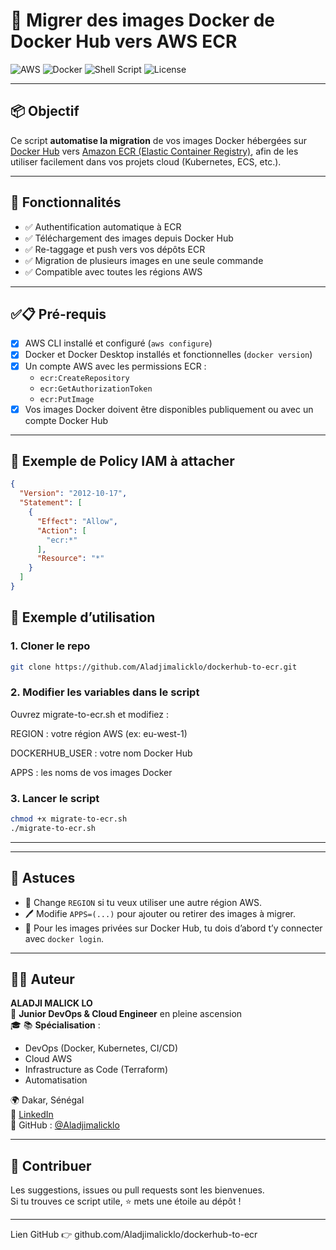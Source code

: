 # 🚀 Migrer des images Docker de Docker Hub vers AWS ECR

![AWS](https://img.shields.io/badge/AWS-ECR-orange?logo=amazonaws&logoColor=white)
![Docker](https://img.shields.io/badge/Docker-Hub-blue?logo=docker)
![Shell Script](https://img.shields.io/badge/Script-Bash-4EAA25?logo=gnubash&logoColor=white)
![License](https://img.shields.io/badge/License-MIT-green)

---

## 📦 Objectif

Ce script **automatise la migration** de vos images Docker hébergées sur [Docker Hub](https://hub.docker.com) vers [Amazon ECR (Elastic Container Registry)](https://aws.amazon.com/ecr/), afin de les utiliser facilement dans vos projets cloud (Kubernetes, ECS, etc.).

---

## 🔧 Fonctionnalités

- ✅ Authentification automatique à ECR
- ✅ Téléchargement des images depuis Docker Hub
- ✅ Re-taggage et push vers vos dépôts ECR
- ✅ Migration de plusieurs images en une seule commande
- ✅ Compatible avec toutes les régions AWS

---

## ✅📋 Pré-requis

- [x] AWS CLI installé et configuré (`aws configure`)
- [x] Docker et Docker Desktop installés et fonctionnelles (`docker version`)
- [x] Un compte AWS avec les permissions ECR :
  - `ecr:CreateRepository`
  - `ecr:GetAuthorizationToken`
  - `ecr:PutImage`
- [x] Vos images Docker doivent être disponibles publiquement ou avec un compte Docker Hub

---

## 🔐 Exemple de Policy IAM à attacher

```json
{
  "Version": "2012-10-17",
  "Statement": [
    {
      "Effect": "Allow",
      "Action": [
        "ecr:*"
      ],
      "Resource": "*"
    }
  ]
}
```
## 📝 Exemple d’utilisation


### 1. Cloner le repo

```bash
git clone https://github.com/Aladjimalicklo/dockerhub-to-ecr.git
```
### 2. Modifier les variables dans le script
  Ouvrez migrate-to-ecr.sh et modifiez :
  
  REGION : votre région AWS (ex: eu-west-1)
  
  DOCKERHUB_USER : votre nom Docker Hub
  
  APPS : les noms de vos images Docker

### 3. Lancer le script

```bash
chmod +x migrate-to-ecr.sh
./migrate-to-ecr.sh
```
---

---

## 📌 Astuces

- 🎯 Change `REGION` si tu veux utiliser une autre région AWS.
- 🖊️ Modifie `APPS=(...)` pour ajouter ou retirer des images à migrer.
- 🔐 Pour les images privées sur Docker Hub, tu dois d’abord t’y connecter avec `docker login`.

---

## 👨‍💻 Auteur

**ALADJI MALICK LO**  
🚀 **Junior DevOps & Cloud Engineer** en pleine ascension  
🎓 📚 **Spécialisation** :  
  - DevOps (Docker, Kubernetes, CI/CD)  
  - Cloud AWS  
  - Infrastructure as Code (Terraform)  
  - Automatisation 
 
🌍 Dakar, Sénégal  
🔗 [LinkedIn](http://linkedin.com/in/aladji-malick-lo-b1a048203)  
🐙 GitHub : [@Aladjimalicklo](https://github.com/Aladjimalicklo)

---



## 🙌 Contribuer

Les suggestions, issues ou pull requests sont les bienvenues.  
Si tu trouves ce script utile, ⭐ mets une étoile au dépôt !

---

Lien GitHub 👉 github.com/Aladjimalicklo/dockerhub-to-ecr
```

